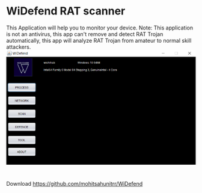 # WiDefend RAT scanner
This Application will help you to monitor your device. Note: This application is not an antivirus, this app can't remove and detect RAT Trojan automatically, this app will analyze RAT Trojan from amateur to normal skill attackers.
![69d7b2ab51ab129c807be5290d878f8a.png](../../../_resources/69d7b2ab51ab129c807be5290d878f8a.png)

#
Download
https://github.com/mohitsahunitrr/WiDefend